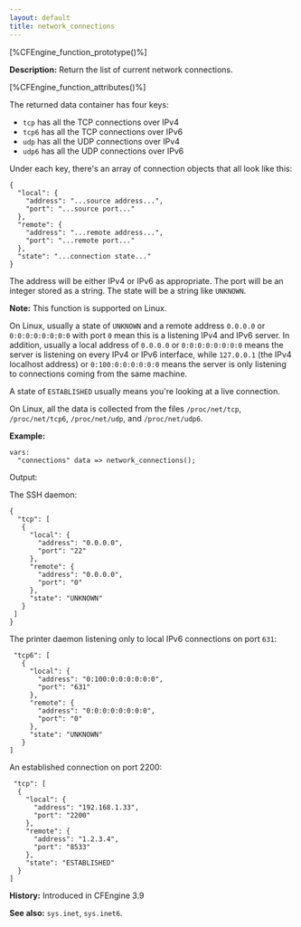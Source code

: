 ```yaml
---
layout: default
title: network_connections
---
```


[%CFEngine_function_prototype()%]

**Description:** Return the list of current network connections.

[%CFEngine_function_attributes()%]

The returned data container has four keys:

* `tcp` has all the TCP connections over IPv4
* `tcp6` has all the TCP connections over IPv6
* `udp` has all the UDP connections over IPv4
* `udp6` has all the UDP connections over IPv6

Under each key, there's an array of connection objects that all look like this:

```
{
  "local": {
    "address": "...source address...",
    "port": "...source port..."
  },
  "remote": {
    "address": "...remote address...",
    "port": "...remote port..."
  },
  "state": "...connection state..."
}
```

The address will be either IPv4 or IPv6 as appropriate. The port will
be an integer stored as a string. The state will be a string like
`UNKNOWN`.

**Note:** This function is supported on Linux.

On Linux, usually a state of `UNKNOWN` and a remote address `0.0.0.0`
or `0:0:0:0:0:0:0:0` with port `0` mean this is a listening IPv4 and
IPv6 server. In addition, usually a local address of `0.0.0.0` or
`0:0:0:0:0:0:0:0` means the server is listening on every IPv4 or IPv6
interface, while `127.0.0.1` (the IPv4 localhost address) or
`0:100:0:0:0:0:0:0` means the server is only listening to connections
coming from the same machine.

A state of `ESTABLISHED` usually means you're looking at a live
connection.

On Linux, all the data is collected from the files `/proc/net/tcp`,
`/proc/net/tcp6`, `/proc/net/udp`, and `/proc/net/udp6`.

**Example:**

```cf3
vars:
  "connections" data => network_connections();
```

Output:

The SSH daemon:

```
{
  "tcp": [
   {
     "local": {
       "address": "0.0.0.0",
       "port": "22"
     },
     "remote": {
       "address": "0.0.0.0",
       "port": "0"
     },
     "state": "UNKNOWN"
   }
 ]
}
```

The printer daemon listening only to local IPv6 connections on port `631`:

```
 "tcp6": [
   {
     "local": {
       "address": "0:100:0:0:0:0:0:0",
       "port": "631"
     },
     "remote": {
       "address": "0:0:0:0:0:0:0:0",
       "port": "0"
     },
     "state": "UNKNOWN"
   }
]
```

An established connection on port 2200:

```
 "tcp": [
  {
    "local": {
      "address": "192.168.1.33",
      "port": "2200"
    },
    "remote": {
      "address": "1.2.3.4",
      "port": "8533"
    },
    "state": "ESTABLISHED"
  }
]
```

**History:** Introduced in CFEngine 3.9

**See also:** `sys.inet`, `sys.inet6`.
